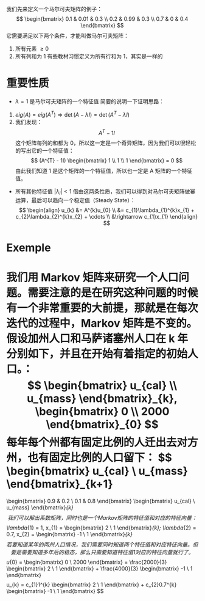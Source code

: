 我们先来定义一个马尔可夫矩阵的例子：
$$
\begin{bmatrix}
0.1 & 0.01 & 0.3 \\
0.2 & 0.99 & 0.3 \\
0.7 & 0 & 0.4
\end{bmatrix}
$$
它需要满足以下两个条件，才能叫做马尔可夫矩阵：
1. 所有元素 $\ge 0$
2. 所有列和为 1
	有些教材习惯定义为所有行和为 1，其实是一样的
# 重要性质
- $\lambda = 1$ 是马尔可夫矩阵的一个特征值
简要的说明一下证明思路：
1. $eig(A) = eig(A^{T}) \Rightarrow \det(A - \lambda I) = \det(A^{T} - \lambda I)$
2. 我们发现：
$$
A^{T} - 1I
$$
这个矩阵每列的和都为 0，所以这一定是一个奇异矩阵，因为我们可以很轻松的写出它的一个特征值：
$$
(A^{T} - 1I)
\begin{bmatrix}
1 \\
1 \\
1
\end{bmatrix}
= 0
$$
由此我们知道 1 是这个矩阵的一个特征值，所以也一定是 A 矩阵的一个特征值。
- 所有其他特征值 $|\lambda_{i}| < 1$
借由这两条性质，我们可以得到对马尔可夫矩阵做幂运算，最后可以趋向一个稳定值（Steady State）：
$$
\begin{align}
u_{k} &= A^{k}u_{0} \\
&= c_{1}\lambda_{1}^{k}x_{1} + c_{2}\lambda_{2}^{k}x_{2} + \cdots \\
&\rightarrow c_{1}x_{1}
\end{align}
$$
# Exemple
我们用 Markov 矩阵来研究一个人口问题。需要注意的是在研究这种问题的时候有一个非常重要的大前提，那就是在每次迭代的过程中，Markov 矩阵是不变的。
假设加州人口和马萨诸塞州人口在 k 年分别如下，并且在开始有着指定的初始人口。：
$$
\begin{bmatrix}
u_{cal} \\
u_{mass}
\end{bmatrix}_{k},
\begin{bmatrix}
0 \\
2000
\end{bmatrix}_{0}
$$
每年每个州都有固定比例的人迁出去对方州，也有固定比例的人口留下：
$$
\begin{bmatrix}
u_{cal} \\
u_{mass}
\end{bmatrix}_{k+1}
=
\begin{bmatrix}
0.9 & 0.2 \\
0.1 & 0.8
\end{bmatrix}
\begin{bmatrix}
u_{cal} \\
u_{mass}
\end{bmatrix}_{k}
$$
我们可以解出系数矩阵，同时也是一个 Markov 矩阵的特征值和对应的特征向量：
$$
\lambda_{1} = 1,
x_{1} = 
\begin{bmatrix}
2 \\
1
\end{bmatrix}_{k};
\lambda_{2} = 0.7,
x_{2} =
\begin{bmatrix}
-1 \\
1
\end{bmatrix}_{k}
$$
若要知道某年的两州人口情况，我们需要同时知道两个特征值和对应特征向量。但要是需要知道多年后的稳态，那么只需要知道特征值 1 对应的特征向量就行了。
$$
u_{0} = \begin{bmatrix}
0 \\
2000
\end{bmatrix} = \frac{2000}{3}
\begin{bmatrix}
2 \\
1
\end{bmatrix} + 
\frac{4000}{3}
\begin{bmatrix}
-1 \\
1
\end{bmatrix}
$$
$$
u_{k} = c_{1}1^{k}
\begin{bmatrix}
2 \\
1
\end{bmatrix} +
c_{2}0.7^{k}
\begin{bmatrix}
-1 \\
1
\end{bmatrix}
$$